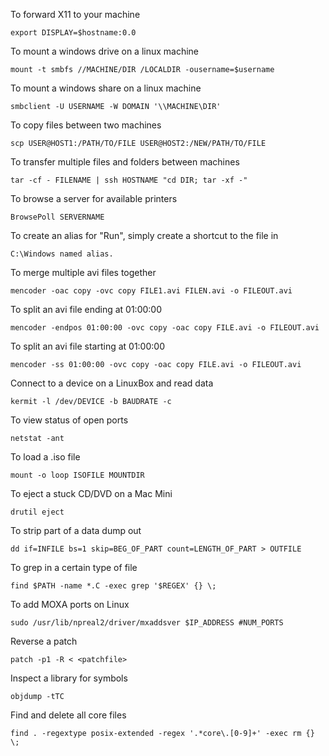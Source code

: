 To forward X11 to your machine

`export DISPLAY=$hostname:0.0`

To mount a windows drive on a linux machine

`mount -t smbfs //MACHINE/DIR /LOCALDIR -ousername=$username`

To mount a windows share on a linux machine

`smbclient -U USERNAME -W DOMAIN '\\MACHINE\DIR'`

To copy files between two machines

`scp USER@HOST1:/PATH/TO/FILE USER@HOST2:/NEW/PATH/TO/FILE`

To transfer multiple files and folders between machines

`tar -cf - FILENAME | ssh HOSTNAME "cd DIR; tar -xf -"`

To browse a server for available printers

`BrowsePoll SERVERNAME`

To create an alias for "Run", simply create a shortcut to the file in

`C:\Windows named alias.`

To merge multiple avi files together

`mencoder -oac copy -ovc copy FILE1.avi FILEN.avi -o FILEOUT.avi`

To split an avi file ending at 01:00:00

`mencoder -endpos 01:00:00 -ovc copy -oac copy FILE.avi -o FILEOUT.avi`

To split an avi file starting at 01:00:00

`mencoder -ss 01:00:00 -ovc copy -oac copy FILE.avi -o FILEOUT.avi`

Connect to a device on a LinuxBox and read data

`kermit -l /dev/DEVICE -b BAUDRATE -c`

To view status of open ports

`netstat -ant`

To load a .iso file

`mount -o loop ISOFILE MOUNTDIR`

To eject a stuck CD/DVD on a Mac Mini

`drutil eject`

To strip part of a data dump out

`dd if=INFILE bs=1 skip=BEG_OF_PART count=LENGTH_OF_PART > OUTFILE`

To grep in a certain type of file

`find $PATH -name *.C -exec grep '$REGEX' {} \;`

To add MOXA ports on Linux

`sudo /usr/lib/npreal2/driver/mxaddsver $IP_ADDRESS #NUM_PORTS`

Reverse a patch

`patch -p1 -R < <patchfile>`

Inspect a library for symbols

`objdump -tTC`

Find and delete all core files

`find . -regextype posix-extended -regex '.*core\.[0-9]+' -exec rm {} \;`
